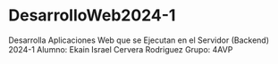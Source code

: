# DesarrolloWeb2024-1
Desarrolla Aplicaciones Web que se Ejecutan en el Servidor (Backend) 2024-1
Alumno:
Ekain Israel Cervera Rodriguez
Grupo:
4AVP
